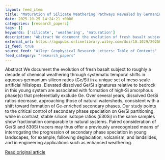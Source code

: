 ```yaml
---
layout: feed_item
title: "Maturation of Silicate Weathering Pathways Revealed by Germanium‐Silicon Ratios"
date: 2025-10-25 14:24:21 +0000
categories: [research_papers]
tags: []
keywords: ['silicate', 'weathering', 'maturation']
description: "Abstract We document the evolution of fresh basalt subject to roughly a decade of chemical weathering through systematic temporal shifts in aqueous germanium..."
external_url: https://agupubs.onlinelibrary.wiley.com/doi/10.1029/2025GL118410?af=R
is_feed: true
source_feed: "Wiley: Geophysical Research Letters: Table of Contents"
feed_category: "research_papers"
---
```


Abstract We document the evolution of fresh basalt subject to roughly a decade of chemical weathering through systematic temporal shifts in aqueous germanium‐silicon ratios (Ge/Si) in a unique set of meso‐scale artificial hillslopes. Elevated dissolved Ge/Si signatures relative to bedrock in this young system are associated with formation of high‐Si amorphous phase(s) that preferentially exclude Ge. Over several years, dissolved Ge/Si ratios decrease, approaching those of natural watersheds, consistent with a shift toward formation of Ge‐enriched secondary phases. Our study points to the critical control of secondary phase speciation on Ge/Si partitioning, while in contrast, stable silicon isotope ratios (δ30Si) in the same samples show fractionation comparable to natural systems. Paired consideration of Ge/Si and δ30Si tracers may thus offer a previously unrecognized means of interrogating the progression of secondary phase speciation in young landscapes, for example, following deglaciation, volcanism, and landslides, and in engineering applications such as enhanced weathering.

[Read original article](https://agupubs.onlinelibrary.wiley.com/doi/10.1029/2025GL118410?af=R)
